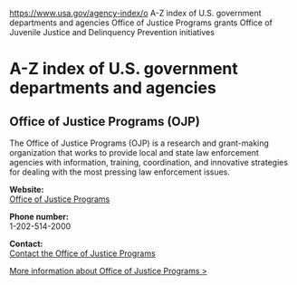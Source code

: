 

https://www.usa.gov/agency-index/o
A-Z index of U.S. government departments and agencies
Office of Justice Programs grants
Office of Juvenile Justice and Delinquency Prevention initiatives

# A-Z index of U.S. government departments and agencies

## Office of Justice Programs (OJP)

The Office of Justice Programs (OJP) is a research and grant-making organization that works to provide local and state law enforcement agencies with information, training, coordination, and innovative strategies for dealing with the most pressing law enforcement issues.

**Website:**  
[Office of Justice Programs](https://ojp.gov/)

**Phone number:**  
1-202-514-2000

**Contact:**  
[Contact the Office of Justice Programs](https://ojp.gov/home/contactus.htm)

[More information about Office of Justice Programs  >](https://www.usa.gov/agencies/office-of-justice-programs)
